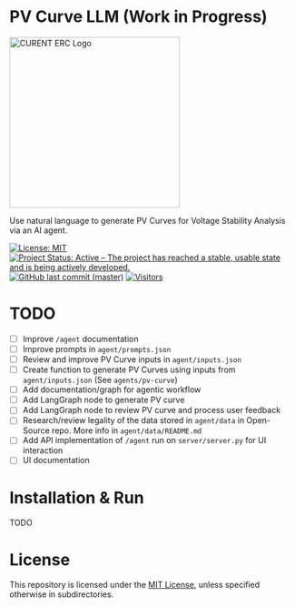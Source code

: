 # PV Curve LLM (Work in Progress)
<img src="https://github.com/CURENT/andes/raw/master/docs/source/images/sponsors/CURENT_Logo_NameOnTrans.png" alt="CURENT ERC Logo" width="300" height="auto">

Use natural language to generate PV Curves for Voltage Stability Analysis via an AI agent.

[![License: MIT](https://img.shields.io/badge/License-MIT-yellow.svg)](https://github.com/CURENT/pv-curve-llm/blob/master/LICENSE)
[![Project Status: Active – The project has reached a stable, usable state and is being actively developed.](https://www.repostatus.org/badges/latest/active.svg)](https://www.repostatus.org/#active)
[![GitHub last commit (master)](https://img.shields.io/github/last-commit/CURENT/pv-curve-llm/master?label=last%20commit%20to%20master)](https://github.com/CURENT/pv-curve-llm/commits/master/)
[![Visitors](https://api.visitorbadge.io/api/visitors?path=https%3A%2F%2Fgithub.com%2FCURENT%2Fpv-curve-llm&countColor=%2337d67a&style=plastic)](https://visitorbadge.io/status?path=https%3A%2F%2Fgithub.com%2FCURENT%2Fpv-curve-llm)

# TODO
- [ ] Improve `/agent` documentation
- [ ] Improve prompts in `agent/prompts.json`
- [ ] Review and improve PV Curve inputs in `agent/inputs.json`
- [ ] Create function to generate PV Curves using inputs from `agent/inputs.json` (See `agents/pv-curve`)
- [ ] Add documentation/graph for agentic workflow
- [ ] Add LangGraph node to generate PV curve
- [ ] Add LangGraph node to review PV curve and process user feedback
- [ ] Research/review legality of the data stored in `agent/data` in Open-Source repo. More info in `agent/data/README.md` 
- [ ] Add API implementation of `/agent` run on `server/server.py` for UI interaction
- [ ] UI documentation

# Installation & Run
TODO

# License
This repository is licensed under the [MIT License](./LICENSE), unless specified otherwise in subdirectories.
